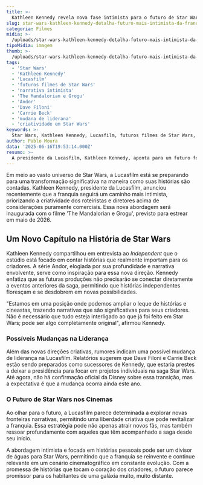 ```yaml
---
title: >-
  Kathleen Kennedy revela nova fase intimista para o futuro de Star Wars
slug: star-wars-kathleen-kennedy-detalha-futuro-mais-intimista-da-franquia
categoria: Filmes
midia: >-
  /uploads/star-wars-kathleen-kennedy-detalha-futuro-mais-intimista-da-franquia-thumb.webp
tipoMidia: imagem
thumb: >-
  /uploads/star-wars-kathleen-kennedy-detalha-futuro-mais-intimista-da-franquia-thumb.webp
tags:
  - 'Star Wars'
  - 'Kathleen Kennedy'
  - 'Lucasfilm'
  - 'futuros filmes de Star Wars'
  - 'narrativa intimista'
  - 'The Mandalorian e Grogu'
  - 'Andor'
  - 'Dave Filoni'
  - 'Carrie Beck'
  - 'mudana de liderana'
  - 'criatividade em Star Wars'
keywords: >-
  Star Wars, Kathleen Kennedy, Lucasfilm, futuros filmes de Star Wars, narrativa intimista, The Mandalorian e Grogu, Andor, Dave Filoni, Carrie Beck, mudança de liderança, criatividade em Star Wars
author: Pablo Moura
data: '2025-06-16T19:53:14.000Z'
resumo: >-
  A presidente da Lucasfilm, Kathleen Kennedy, aponta para um futuro focado em narrativas pessoais e criativas na saga Star Wars, priorizando histórias que ressoem com seus criadores. A inspiração vem de obras como Andor, buscando distanciar-se da pressão por conexões com o passado.
---
```


Em meio ao vasto universo de Star Wars, a Lucasfilm está se preparando para uma transformação significativa na maneira como suas histórias são contadas. Kathleen Kennedy, presidente da Lucasfilm, anunciou recentemente que a franquia seguirá um caminho mais intimista, priorizando a criatividade dos roteiristas e diretores acima de considerações puramente comerciais. Essa nova abordagem será inaugurada com o filme 'The Mandalorian e Grogu', previsto para estrear em maio de 2026.

## Um Novo Capítulo na História de Star Wars

Kathleen Kennedy compartilhou em entrevista ao _Independent_ que o estúdio está focado em contar histórias que realmente importam para os criadores. A série Andor, elogiada por sua profundidade e narrativa envolvente, serve como inspiração para essa nova direção. Kennedy enfatiza que as futuras produções não precisarão se conectar diretamente a eventos anteriores da saga, permitindo que histórias independentes floresçam e se desdobrem em novas possibilidades.

"Estamos em uma posição onde podemos ampliar o leque de histórias e cineastas, trazendo narrativas que são significativas para seus criadores. Não é necessário que tudo esteja interligado ao que já foi feito em Star Wars; pode ser algo completamente original", afirmou Kennedy.

### Possíveis Mudanças na Liderança

Além das novas direções criativas, rumores indicam uma possível mudança de liderança na Lucasfilm. Relatórios sugerem que Dave Filoni e Carrie Beck estão sendo preparados como sucessores de Kennedy, que estaria prestes a deixar a presidência para focar em projetos individuais na saga Star Wars. Até agora, não há confirmação oficial da Disney sobre essa transição, mas a expectativa é que a mudança ocorra ainda este ano.

### O Futuro de Star Wars nos Cinemas

Ao olhar para o futuro, a Lucasfilm parece determinada a explorar novas fronteiras narrativas, permitindo uma liberdade criativa que pode revitalizar a franquia. Essa estratégia pode não apenas atrair novos fãs, mas também ressoar profundamente com aqueles que têm acompanhado a saga desde seu início.

A abordagem intimista e focada em histórias pessoais pode ser um divisor de águas para Star Wars, permitindo que a franquia se reinvente e continue relevante em um cenário cinematográfico em constante evolução. Com a promessa de histórias que tocam o coração dos criadores, o futuro parece promissor para os habitantes de uma galáxia muito, muito distante.